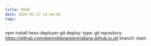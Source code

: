 ```yaml
---
title: PUSH
date: 2024-01-27 13:44:05
tags:
---
```

npm install hexo-deployer-git
deploy:
  type: git
  repository: https://github.com/eiennidiana/eiennidiana.github.io.git
  branch: main